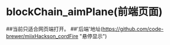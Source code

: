 # blockChain_aimPlane(前端页面)
##当前只适合网页端打开。
  ##'后端'地址(https://github.com/code-brewer/miixHackson_cordFire "悬停显示")
